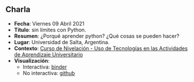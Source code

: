 ## Charla
* **Fecha**: Viernes 09 Abril 2021
* **Título**: sin límites con Python. 
* **Resumen**: ¿Porqué aprender python? ¿Qué cosas se pueden hacer?
* **Lugar**: Universidad de Salta, Argentina.
* **Contexto**: [Curso de Nivelación - Uso de Tecnologías en las Actividades de Aprendizaje Universitario](http://radio.unsa.edu.ar/index.php/facultades/fac-ciencias-naturales/4637-curso-de-nivelacion-en-el-uso-de-la-tecnologia-en-las-actividades-de-aprendizaje-universitario)
* **Visualización**:
    * Interactiva: [binder](https://mybinder.org/v2/gh/sebastiandres/charlas/master?filepath=2021-04-09-charla-UNSA-sin-limites-con-python/2021-04-09-charla-UNSA-sin-limites-con-python.ipynb)
    * No interactiva: 
    [github](https://github.com/sebastiandres/2021-04-09-charla-UNSA-sin-limites-con-python/blob/master/2021-04-09-charla-UNSA-sin-limites-con-python.ipynb)